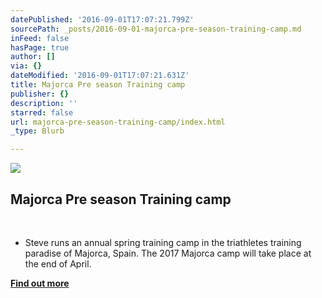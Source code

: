 ```yaml
---
datePublished: '2016-09-01T17:07:21.799Z'
sourcePath: _posts/2016-09-01-majorca-pre-season-training-camp.md
inFeed: false
hasPage: true
author: []
via: {}
dateModified: '2016-09-01T17:07:21.631Z'
title: Majorca Pre season Training camp​
publisher: {}
description: ''
starred: false
url: majorca-pre-season-training-camp/index.html
_type: Blurb

---
```

![](https://imgflo.herokuapp.com/graph/2b2431f8e7ba7b0/921eb89f97a8f028c3195a845bd1c674/croprotate.jpg?cropheight=2591&cropwidth=3872&degrees=0&input=https%3A%2F%2Fthe-grid-user-content.s3-us-west-2.amazonaws.com%2F5363d3ac-bf8d-428f-bdde-265e33707e08.jpg&x=0&y=0)

## Majorca Pre season Training camp  
​

* Steve runs an annual spring training camp in the triathletes training paradise of Majorca, Spain. The 2017 Majorca camp will take place at the end of April.

**[Find out more][0]**

[0]: http://sltcmajorcacamp.weebly.com/